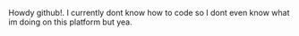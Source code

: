 Howdy github!.
I currently dont know how to code so I dont even know what im doing on this platform 
but yea.
